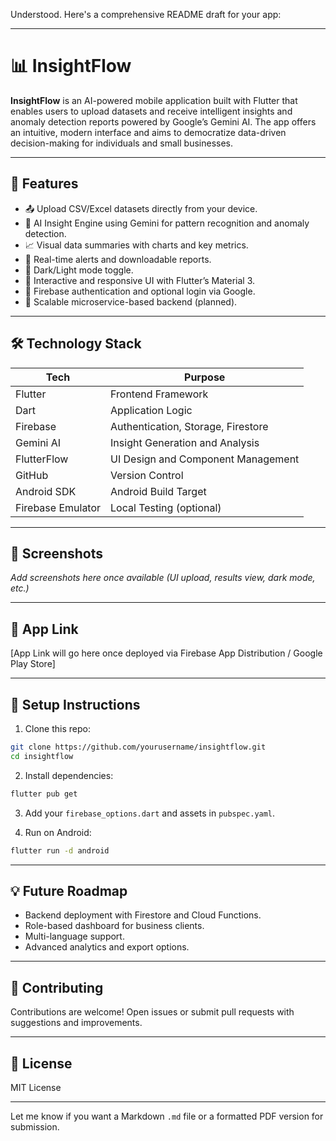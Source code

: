 Understood. Here's a comprehensive README draft for your app:

---

# 📊 InsightFlow

**InsightFlow** is an AI-powered mobile application built with Flutter that enables users to upload datasets and receive intelligent insights and anomaly detection reports powered by Google’s Gemini AI. The app offers an intuitive, modern interface and aims to democratize data-driven decision-making for individuals and small businesses.

---

## 🌟 Features

* 📤 Upload CSV/Excel datasets directly from your device.
* 🧠 AI Insight Engine using Gemini for pattern recognition and anomaly detection.
* 📈 Visual data summaries with charts and key metrics.
* 🔔 Real-time alerts and downloadable reports.
* 🌙 Dark/Light mode toggle.
* 🔄 Interactive and responsive UI with Flutter’s Material 3.
* 🔐 Firebase authentication and optional login via Google.
* 🔧 Scalable microservice-based backend (planned).

---

## 🛠️ Technology Stack

| Tech              | Purpose                            |
| ----------------- | ---------------------------------- |
| Flutter           | Frontend Framework                 |
| Dart              | Application Logic                  |
| Firebase          | Authentication, Storage, Firestore |
| Gemini AI         | Insight Generation and Analysis    |
| FlutterFlow       | UI Design and Component Management |
| GitHub            | Version Control                    |
| Android SDK       | Android Build Target               |
| Firebase Emulator | Local Testing (optional)           |

---

## 📱 Screenshots

*Add screenshots here once available (UI upload, results view, dark mode, etc.)*

---

## 🔗 App Link

\[App Link will go here once deployed via Firebase App Distribution / Google Play Store]

---

## 📂 Setup Instructions

1. Clone this repo:

```bash
git clone https://github.com/yourusername/insightflow.git
cd insightflow
```

2. Install dependencies:

```bash
flutter pub get
```

3. Add your `firebase_options.dart` and assets in `pubspec.yaml`.

4. Run on Android:

```bash
flutter run -d android
```

---

## 💡 Future Roadmap

* Backend deployment with Firestore and Cloud Functions.
* Role-based dashboard for business clients.
* Multi-language support.
* Advanced analytics and export options.

---

## 🤝 Contributing

Contributions are welcome! Open issues or submit pull requests with suggestions and improvements.

---

## 📄 License

MIT License

---

Let me know if you want a Markdown `.md` file or a formatted PDF version for submission.

